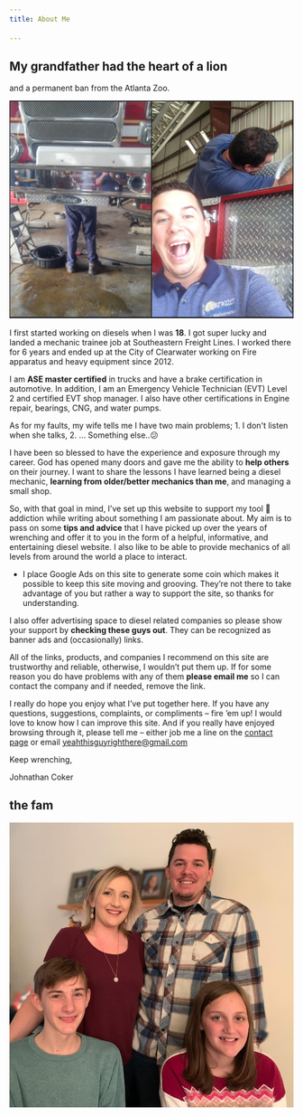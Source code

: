 ```yaml
---
title: About Me

---
```

## My grandfather had the heart of a lion

and a permanent ban from the Atlanta Zoo.

![me](memechanic.png)

I first started working on diesels when I was **18**. I got super lucky and landed a mechanic trainee job at Southeastern Freight Lines. I worked there for 6 years and ended up at the City of Clearwater working on Fire apparatus and heavy equipment since 2012.

I am **ASE master certified** in trucks and have a brake certification in automotive. In addition, I am an Emergency Vehicle Technician (EVT) Level 2 and certified EVT shop manager. I also have other certifications in Engine repair, bearings, CNG, and water pumps.

As for my faults, my wife tells me I have two main problems; 1. I don't listen when she talks, 2. ... Something else..😕

I have been so blessed to have the experience and exposure through my career. God has opened many doors and gave me the ability to **help others** on their journey. I want to share the lessons I have learned being a diesel mechanic, **learning from older/better mechanics than me**, and managing a small shop.

So, with that goal in mind, I’ve set up this website to support my tool 🔧 addiction while writing about something I am passionate about. My aim is to pass on some **tips and advice** that I have picked up over the years of wrenching and offer it to you in the form of a helpful, informative, and entertaining diesel website. I also like to be able to provide mechanics of all levels from around the world a place to interact.

* I place Google Ads on this site to generate some coin which makes it possible to keep this site moving and grooving. They’re not there to take advantage of you but rather a way to support the site, so thanks for understanding.

I also offer advertising space to diesel related companies so please show your support by **checking these guys out**. They can be recognized as banner ads and (occasionally) links.

All of the links, products, and companies I recommend on this site are trustworthy and reliable, otherwise, I wouldn’t put them up. If for some reason you do have problems with any of them **please email me** so I can contact the company and if needed, remove the link.

I really do hope you enjoy what I’ve put together here. If you have any questions, suggestions, complaints, or compliments – fire ’em up! I would love to know how I can improve this site. And if you really have enjoyed browsing through it, please tell me – either job me a line on the [contact page](/contact/) or email yeahthisguyrighthere@gmail.com

Keep wrenching,

Johnathan Coker

## the fam

![family](familly.jpg)